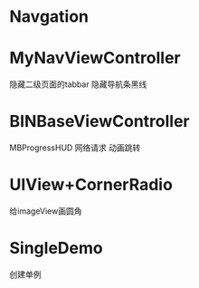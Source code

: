 # Navgation


# MyNavViewController
隐藏二级页面的tabbar
隐藏导航条黑线

# BINBaseViewController
MBProgressHUD
网络请求
动画跳转

# UIView+CornerRadio
给imageView画圆角

# SingleDemo
创建单例
